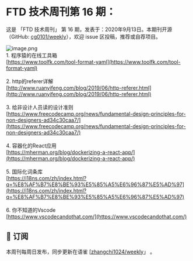 # FTD 技术周刊第 16 期：
这是 「FTD 技术周刊」 第 16 期，发表于：2020年9月13日。本期刊开源（GitHub: [cg0101/weekly](https://github.com/cg0101/weekly)），欢迎 issue 区投稿，推荐或自荐项目。

![image.png](https://cdn.nlark.com/yuque/0/2020/png/132503/1605583329983-0ab2fdcd-bff2-4578-b606-7f13ba246dc9.png#height=720&id=PEpy0&margin=%5Bobject%20Object%5D&name=image.png&originHeight=720&originWidth=1080&originalType=binary&size=1015641&status=done&style=none&width=1080)<br />1. 程序猿的在线工具箱<br />[https://www.toolfk.com/tool-format-yaml](https://www.toolfk.com/tool-format-yaml)<br />
<br />2. http的referer详解<br />[http://www.ruanyifeng.com/blog/2019/06/http-referer.html](http://www.ruanyifeng.com/blog/2019/06/http-referer.html)<br />
<br />3. 给非设计人员读的设计准则<br />[https://www.freecodecamp.org/news/fundamental-design-principles-for-non-designers-ad34c30caa7/](https://www.freecodecamp.org/news/fundamental-design-principles-for-non-designers-ad34c30caa7/)<br />
<br />4. 容器化的React应用<br />[https://mherman.org/blog/dockerizing-a-react-app/](https://mherman.org/blog/dockerizing-a-react-app/)<br />
<br />5. 国际化词条库<br />[https://i18ns.com/zh/index.html?q=%E8%AF%B7%E8%BE%93%E5%85%A5%E6%96%87%E5%AD%97](https://i18ns.com/zh/index.html?q=%E8%AF%B7%E8%BE%93%E5%85%A5%E6%96%87%E5%AD%97)<br />
<br />6. 你不知道的Vscode<br />[https://www.vscodecandothat.com/](https://www.vscodecandothat.com/)


## 📅 订阅
本周刊每周日发布，同步更新在语雀 [[zhangchi1024/weekly](https://www.yuque.com/zhangchi1024/weekly)」 。